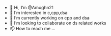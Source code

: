 - 👋 Hi, I’m @Amoghn21
- 👀 I’m interested in c,cpp,dsa
- 🌱 I’m currently working on cpp and dsa
- 💞️ I’m looking to collaborate on ds related works
- 📫 How to reach me ...

<!---
Amoghn21/Amoghn21 is a ✨ special ✨ repository because its `README.md` (this file) appears on your GitHub profile.
You can click the Preview link to take a look at your changes.
--->
